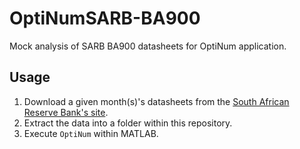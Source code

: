 # OptiNumSARB-BA900
Mock analysis of SARB BA900 datasheets for OptiNum application.

## Usage

1.  Download a given month(s)'s datasheets from the [South African Reserve Bank's site](https://www.resbank.co.za/Research/Statistics/Pages/Banks-BA900-Economic-Returns.aspx).
2.  Extract the data into a folder within this repository.
3.  Execute ```OptiNum``` within MATLAB.

